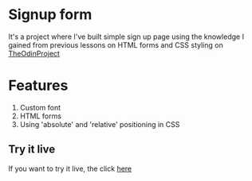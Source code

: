 # Signup form

It's a project where I've built simple sign up page using the knowledge I gained from previous lessons on HTML forms and CSS styling on [TheOdinProject](https://www.theodinproject.com/lessons/intermediate-html-and-css-sign-up-form)

# Features
1. Custom font
2. HTML forms
3. Using 'absolute' and 'relative' positioning in CSS

## Try it live

If you want to try it live, the click [here](https://athesiell.github.io/signup_form/)